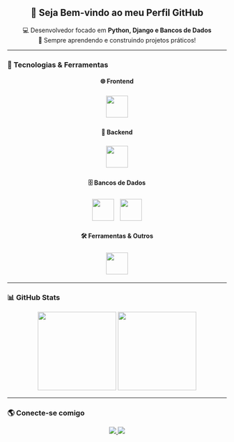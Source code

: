 <h2 align="center">👋 Seja Bem-vindo ao meu Perfil GitHub</h2>

<p align="center">💻 Desenvolvedor focado em <b>Python, Django e Bancos de Dados</b><br/>
🚀 Sempre aprendendo e construindo projetos práticos!</p>

---

### 🚀 Tecnologias & Ferramentas

<div align="center">
  
#### 🌐 Frontend  
<img src="https://skillicons.dev/icons?i=html,css,js,bootstrap" style="width:50px; height:50px; margin:5px;" />

#### 🐍 Backend  
<img src="https://skillicons.dev/icons?i=python,django" style="width:50px; height:50px; margin:5px;" />

#### 🗄️ Bancos de Dados  
<img src="https://skillicons.dev/icons?i=postgres,mysql,sqlite" style="width:50px; height:50px; margin:5px;" />
<img src="https://img.icons8.com/color/48/000000/microsoft-sql-server.png" style="width:50px; height:50px; margin:5px;" />

#### 🛠️ Ferramentas & Outros  
<img src="https://skillicons.dev/icons?i=git,github,docker,vscode,linux" style="width:50px; height:50px; margin:5px;" />

</div>

---

### 📊 GitHub Stats  

<div align="center">
  <img height="180em" src="https://github-readme-stats.vercel.app/api?username=RaphaelBSouza&show_icons=true&theme=tokyonight&count_private=true"/>
  <img height="180em" src="https://github-readme-stats.vercel.app/api/top-langs/?username=RaphaelBSouza&layout=compact&langs_count=7&theme=tokyonight"/>
</div>

---

### 🌎 Conecte-se comigo

<p align="center">
  <a href="https://www.linkedin.com/in/raphaelbsouza/">
    <img src="https://img.shields.io/badge/-Raphael%20Souza-6633cc?style=flat-square&logo=Linkedin&logoColor=white" />
  </a>
  <a href="mailto:raphaelstc@gmail.com">
    <img src="https://img.shields.io/badge/-raphaelstc@gmail.com-6633cc?style=flat-square&logo=Gmail&logoColor=white" />
  </a>
</p>
